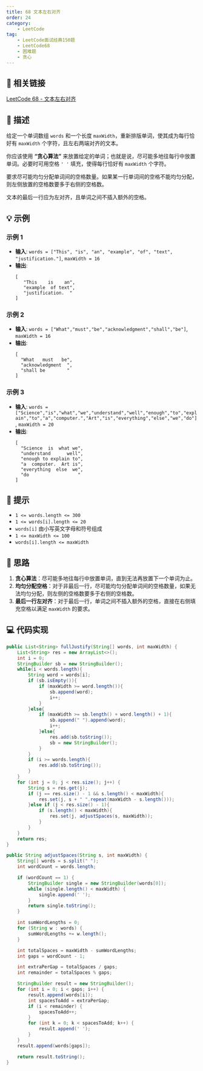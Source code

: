 ```yaml
---
title: 68 文本左右对齐
order: 24
category:
    - LeetCode
tag:
    - LeetCode面试经典150题
    - LeetCode68
    - 困难题
    - 贪心
---
```


## 🚀 相关链接

[LeetCode 68 - 文本左右对齐](https://leetcode.cn/problems/text-justification/description/?envType=study-plan-v2&envId=top-interview-150)

## 📜 描述

给定一个单词数组 `words` 和一个长度 `maxWidth`，重新排版单词，使其成为每行恰好有 `maxWidth` 个字符，且左右两端对齐的文本。

你应该使用 **“贪心算法”** 来放置给定的单词；也就是说，尽可能多地往每行中放置单词。必要时可用空格 `' '` 填充，使得每行恰好有 `maxWidth` 个字符。

要求尽可能均匀分配单词间的空格数量。如果某一行单词间的空格不能均匀分配，则左侧放置的空格数要多于右侧的空格数。

文本的最后一行应为左对齐，且单词之间不插入额外的空格。

## 💡 示例

### 示例 1

- **输入**: `words = ["This", "is", "an", "example", "of", "text", "justification."]`, `maxWidth = 16`
- **输出**:
  ```
  [
     "This    is    an",
     "example  of text",
     "justification.  "
  ]
  ```

### 示例 2

- **输入**: `words = ["What","must","be","acknowledgment","shall","be"]`, `maxWidth = 16`
- **输出**:
  ```
  [
    "What   must   be",
    "acknowledgment  ",
    "shall be        "
  ]
  ```

### 示例 3

- **输入**: `words = ["Science","is","what","we","understand","well","enough","to","explain","to","a","computer.","Art","is","everything","else","we","do"]`, `maxWidth = 20`
- **输出**:
  ```
  [
    "Science  is  what we",
    "understand      well",
    "enough to explain to",
    "a  computer.  Art is",
    "everything  else  we",
    "do                  "
  ]
  ```

## 📝 提示
- `1 <= words.length <= 300`
- `1 <= words[i].length <= 20`
- `words[i]` 由小写英文字母和符号组成
- `1 <= maxWidth <= 100`
- `words[i].length <= maxWidth`

## 💭 思路

1. **贪心算法**：尽可能多地往每行中放置单词，直到无法再放置下一个单词为止。
2. **均匀分配空格**：对于非最后一行，尽可能均匀分配单词间的空格数量，如果无法均匀分配，则左侧的空格数要多于右侧的空格数。
3. **最后一行左对齐**：对于最后一行，单词之间不插入额外的空格，直接在右侧填充空格以满足 `maxWidth` 的要求。

## 💻 代码实现

```java
public List<String> fullJustify(String[] words, int maxWidth) {
    List<String> res = new ArrayList<>();
    int i = 0;
    StringBuilder sb = new StringBuilder();
    while(i < words.length){
        String word = words[i];
        if (sb.isEmpty()){
            if (maxWidth >= word.length()){
                sb.append(word);
                i++;
            }
        }else{
            if (maxWidth >= sb.length() + word.length() + 1){
                sb.append(" ").append(word);
                i++;
            }else{
                res.add(sb.toString());
                sb = new StringBuilder();
            }
        }
        if (i >= words.length){
            res.add(sb.toString());
        }
    }
    for (int j = 0; j < res.size(); j++) {
        String s = res.get(j);
        if (j == res.size() - 1 && s.length() < maxWidth){
            res.set(j, s + " ".repeat(maxWidth - s.length()));
        }else if (j < res.size() - 1){
            if (s.length() < maxWidth){
                res.set(j, adjustSpaces(s, maxWidth));
            }
        }
    }
    return res;
}

public String adjustSpaces(String s, int maxWidth) {
    String[] words = s.split(" ");
    int wordCount = words.length;

    if (wordCount == 1) {
        StringBuilder single = new StringBuilder(words[0]);
        while (single.length() < maxWidth) {
            single.append(' ');
        }
        return single.toString();
    }

    int sumWordLengths = 0;
    for (String w : words) {
        sumWordLengths += w.length();
    }

    int totalSpaces = maxWidth - sumWordLengths;
    int gaps = wordCount - 1;

    int extraPerGap = totalSpaces / gaps;
    int remainder = totalSpaces % gaps;

    StringBuilder result = new StringBuilder();
    for (int i = 0; i < gaps; i++) {
        result.append(words[i]);
        int spacesToAdd = extraPerGap;
        if (i < remainder) {
            spacesToAdd++;
        }
        for (int k = 0; k < spacesToAdd; k++) {
            result.append(' ');
        }
    }
    result.append(words[gaps]);

    return result.toString();
}
```